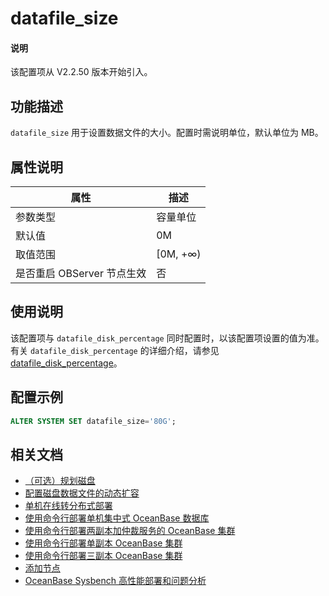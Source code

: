 # datafile_size

<main id="notice" type='explain'>
  <h4>说明</h4>
  <p>该配置项从 V2.2.50 版本开始引入。</p>
</main>

## 功能描述

`datafile_size` 用于设置数据文件的大小。配置时需说明单位，默认单位为 MB。

## 属性说明

|      **属性**      |  **描述**   |
|------------------|-----------|
| 参数类型             | 容量单位      |
| 默认值              | 0M        |
| 取值范围             | [0M, +∞) |
| 是否重启 OBServer 节点生效 | 否         |

## 使用说明

该配置项与 <code>datafile_disk_percentage</code> 同时配置时，以该配置项设置的值为准。有关 <code>datafile_disk_percentage</code> 的详细介绍，请参见 <a href="5300.datafile_disk_percentage.md">datafile_disk_percentage</a>。

## 配置示例

```sql
ALTER SYSTEM SET datafile_size='80G';
```

## 相关文档

* [（可选）规划磁盘](../../../../400.deploy/500.deploy-oceanbase-database-community-edition/200.local-deployment/200.environment-and-configuration-checks/400.plan-disks-optional.md)
* [配置磁盘数据文件的动态扩容](../../../../700.reference/200.system-management/1000.disk-data-file-management/100.disk-data-file-dynamic-expansion.md)
* [单机在线转分布式部署](../../../../600.manage/100.cluster-management/300.common-cluster-operations/1400.single-machine-deployment-online-to-distributed.md)
* [使用命令行部署单机集中式 OceanBase 数据库](../../../../400.deploy/300.deploy-oceanbase-enterprise-edition/400.deploy-through-the-command-line/200.deploy-the-oceanbase-cluster-command-line/100.stand-alone-deployment-of-oceanbase-database.md)
* [使用命令行部署两副本加仲裁服务的 OceanBase 集群](../../../../400.deploy/300.deploy-oceanbase-enterprise-edition/400.deploy-through-the-command-line/200.deploy-the-oceanbase-cluster-command-line/200.deploy-the-quorum-high-availability-service.md)
* [使用命令行部署单副本 OceanBase 集群](../../../../400.deploy/300.deploy-oceanbase-enterprise-edition/400.deploy-through-the-command-line/200.deploy-the-oceanbase-cluster-command-line/300.deploy-single-replica-oceanbase-cluster.md)
* [使用命令行部署三副本 OceanBase 集群](../../../../400.deploy/300.deploy-oceanbase-enterprise-edition/400.deploy-through-the-command-line/200.deploy-the-oceanbase-cluster-command-line/400.deploy-three-oceanbase-replica-clusters.md)
* [添加节点](../../../../600.manage/100.cluster-management/300.common-cluster-operations/400.add-a-node.md)
* [OceanBase Sysbench 高性能部署和问题分析](../../../../700.reference/1100.performance-test/500.0sysbench-high-performance-deployment-and-roubleshooting.md)

